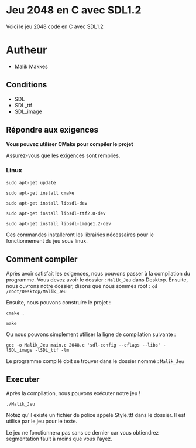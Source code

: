 # Jeu 2048 en C avec SDL1.2
Voici le jeu 2048 codé en C avec SDL1.2

# Autheur
- Malik Makkes

## Conditions
- SDL
- SDL_ttf
- SDL_image


## Répondre aux exigences

**Vous pouvez utiliser CMake pour compiler le projet**

Assurez-vous que les exigences sont remplies.

### Linux

`sudo apt-get update`

`sudo apt-get install cmake`

`sudo apt-get install libsdl-dev`

`sudo apt-get install libsdl-ttf2.0-dev` 

`sudo apt-get install libsdl-image1.2-dev`

Ces commandes installeront les librairies nécessaires pour le fonctionnement du jeu sous linux.


## Comment compiler

Après avoir satisfait les exigences, nous pouvons passer à la compilation du programme.
Vous devez avoir le dossier : `Malik_Jeu` dans Desktop.
Ensuite, nous ouvrons notre dossier, disons que nous sommes root : 
`cd /root/Desktop/Malik_Jeu`

Ensuite, nous pouvons construire le projet :

`cmake .`

`make`

Ou nous pouvons simplement utiliser la ligne de compilation suivante :

`gcc -o Malik_Jeu main.c 2048.c 'sdl-config --cflags --libs' -lSDL_image -lSDL_ttf -lm`

Le programme compilé doit se trouver dans le dossier nommé : `Malik_Jeu`


## Executer

Après la compilation, nous pouvons exécuter notre jeu !

`./Malik_Jeu`

Notez qu'il existe un fichier de police appelé Style.ttf dans le dossier. Il est utilisé par le jeu pour le texte.

Le jeu ne fonctionnera pas sans ce dernier car vous obtiendrez segmentation fault à moins que vous l'ayez.
